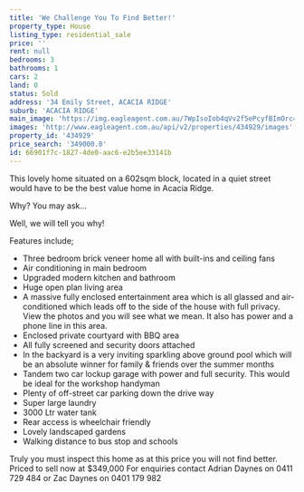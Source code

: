 ```yaml
---
title: 'We Challenge You To Find Better!'
property_type: House
listing_type: residential_sale
price: ''
rent: null
bedrooms: 3
bathrooms: 1
cars: 2
land: 0
status: Sold
address: '34 Emily Street, ACACIA RIDGE'
suburb: 'ACACIA RIDGE'
main_image: 'https://img.eagleagent.com.au/7WpIsoIob4qVv2f5ePcyfBImOrc=/1280x854/smart/https://s3-us-west-2.amazonaws.com/eagleagent-orig/images/6819066/105220057-image-M.jpg'
images: 'http://www.eagleagent.com.au/api/v2/properties/434929/images'
property_id: '434929'
price_search: '349000.0'
id: 66901f7c-1827-4de0-aac6-e2b5ee33141b
---
```

This lovely home situated on a 602sqm block, located in a quiet street would have to be the best value home in Acacia Ridge.

Why? You may ask…

Well, we will tell you why!

Features include;
* Three bedroom brick veneer home all with built-ins and ceiling fans
* Air conditioning in main bedroom
* Upgraded modern kitchen and bathroom
* Huge open plan living area
* A massive fully enclosed entertainment area which is all glassed and air-conditioned which leads off to the side of the house with full privacy. View the photos and you will see what we mean. It also has power and a phone line in this area.
* Enclosed private courtyard with BBQ area
* All fully screened and security doors attached
* In the backyard is a very inviting sparkling above ground pool which will be an absolute winner for family & friends over the summer months
* Tandem two car lockup garage with power and full security. This would be ideal for the workshop handyman
* Plenty of off-street car parking down the drive way
* Super large laundry
* 3000 Ltr water tank
* Rear access is wheelchair friendly
* Lovely landscaped gardens
* Walking distance to bus stop and schools

Truly you must inspect this home as at this price you will not find better.
Priced to sell now at $349,000
For enquiries contact Adrian Daynes on 0411 729 484 or Zac Daynes on 0401 179 982